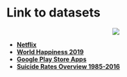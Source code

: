 # Link to datasets

<p align="center">
  <a href="https://media.giphy.com/media/4LsN0YwgIsvaU/giphy.gif">
    <img src="https://media.giphy.com/media/4LsN0YwgIsvaU/giphy.gif">
  </a>
</p>

  * [**Netflix**](https://www.kaggle.com/netflix-inc/netflix-prize-data#combined_data_1.txt)
  * [**World Happiness 2019**](https://www.kaggle.com/PromptCloudHQ/world-happiness-report-2019#world-happiness-report-2019.csv)
  * [**Google Play Store Apps**](https://www.kaggle.com/lava18/google-play-store-apps#googleplaystore.csv)
  * [**Suicide Rates Overview 1985-2016**](https://www.kaggle.com/russellyates88/suicide-rates-overview-1985-to-2016#master.csv)
